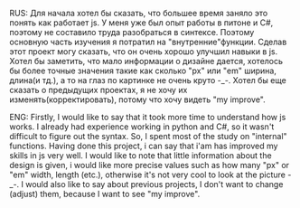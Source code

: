 RUS: Для начала хотел бы сказать, что большее время заняло это понять как работает js.
У меня уже был опыт работы в питоне и C#, поэтому не составило труда разобраться в синтексе.
Поэтому основную часть изучения я потратил на "внутренние"функции. Сделав этот проект могу сказать,
что он очень хорошо улучшил навыки в js. Хотел бы заметить, что мало информации о дизайне дается, хотелось
бы более точные значения такие как сколько "px" или "em" ширина, длина(и тд.), а то на глаз по картинке не очень круто -_-.
Хотел бы еще сказать о предыдущих проектах, я не хочу их изменять(корректировать), потому что хочу видеть "my improve".

ENG: Firstly, I would like to say that it took more time to understand how js works.
I already had experience working in python and C#, so it wasn't difficult to figure out the syntax.
So, I spent most of the study on "internal" functions. Having done this project,
i can say that i'am has improved my skills in js very well.
I would like to note that little information about the design is given,
i would like more precise values such as how many "px" or "em" width, length (etc.), otherwise it's not very cool to look at the picture -_-.
I would also like to say about previous projects, I don't want to change (adjust) them, because I want to see "my improve".